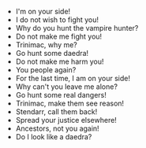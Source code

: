 - I'm on your side!
- I do not wish to fight you!
- Why do you hunt the vampire hunter?
- Do not make me fight you!
- Trinimac, why me?
- Go hunt some daedra!
- Do not make me harm you!
- You people again?
- For the last time, I am on your side!
- Why can't you leave me alone?
- Go hunt some real dangers!
- Trinimac, make them see reason!
- Stendarr, call them back!
- Spread your justice elsewhere!
- Ancestors, not you again!
- Do I look like a daedra?
